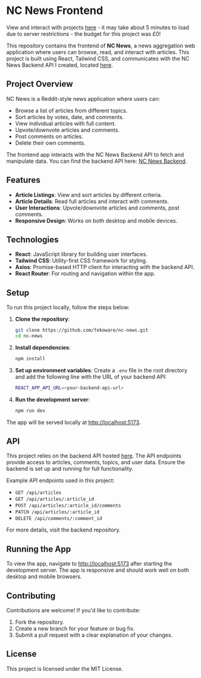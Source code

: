 # NC News Frontend

View and interact with projects [here](https://mynewswebapp.netlify.app/) - it may take about 5 minutes to load due to server restrictions - the budget for this project was £0! 

This repository contains the frontend of **NC News**, a news aggregation web application where users can browse, read, and interact with articles. This project is built using React, Tailwind CSS, and communicates with the NC News Backend API I created, located [here](https://github.com/fekoware/nc-news-be).

## Project Overview

NC News is a Reddit-style news application where users can:
- Browse a list of articles from different topics.
- Sort articles by votes, date, and comments.
- View individual articles with full content.
- Upvote/downvote articles and comments.
- Post comments on articles.
- Delete their own comments.

The frontend app interacts with the NC News Backend API to fetch and manipulate data. You can find the backend API here: [NC News Backend](https://github.com/fekoware/nc-news-be).

## Features

- **Article Listings**: View and sort articles by different criteria.
- **Article Details**: Read full articles and interact with comments.
- **User Interactions**: Upvote/downvote articles and comments, post comments.
- **Responsive Design**: Works on both desktop and mobile devices.

## Technologies

- **React**: JavaScript library for building user interfaces.
- **Tailwind CSS**: Utility-first CSS framework for styling.
- **Axios**: Promise-based HTTP client for interacting with the backend API.
- **React Router**: For routing and navigation within the app.

## Setup

To run this project locally, follow the steps below:

1. **Clone the repository**:
    ```bash
    git clone https://github.com/fekoware/nc-news.git
    cd nc-news
    ```

2. **Install dependencies**:
    ```bash
    npm install
    ```

3. **Set up environment variables**:
    Create a `.env` file in the root directory and add the following line with the URL of your backend API:
    ```bash
    REACT_APP_API_URL=<your-backend-api-url>
    ```

4. **Run the development server**:
    ```bash
    npm run dev
    ```

The app will be served locally at [http://localhost:5173](http://localhost:5173).

## API

This project relies on the backend API hosted [here](https://github.com/fekoware/nc-news-be). The API endpoints provide access to articles, comments, topics, and user data. Ensure the backend is set up and running for full functionality.

Example API endpoints used in this project:
- `GET /api/articles`
- `GET /api/articles/:article_id`
- `POST /api/articles/:article_id/comments`
- `PATCH /api/articles/:article_id`
- `DELETE /api/comments/:comment_id`

For more details, visit the backend repository.

## Running the App

To view the app, navigate to [http://localhost:5173](http://localhost:5173) after starting the development server. The app is responsive and should work well on both desktop and mobile browsers.

## Contributing

Contributions are welcome! If you'd like to contribute:
1. Fork the repository.
2. Create a new branch for your feature or bug fix.
3. Submit a pull request with a clear explanation of your changes.

## License

This project is licensed under the MIT License.

